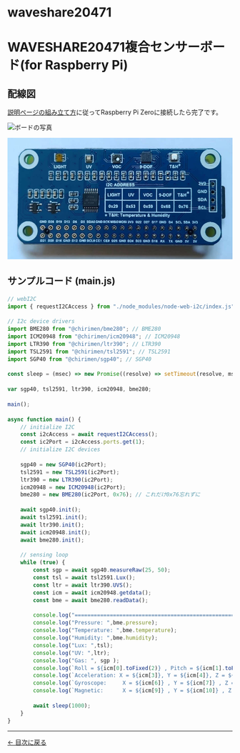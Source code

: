 # waveshare20471
# WAVESHARE20471複合センサーボード(for Raspberry Pi)

## 配線図

[説明ページの組み立て方](https://www.waveshare.com/wiki/Environment_Sensor_HAT#Hardware_connection)に従ってRaspberry Pi Zeroに接続したら完了です。


![ボードの写真](../../../partsImgs/WAVESHARE-20471.jpg "ボードの写真")

![ボードの写真 alt](https://github.com/chirimen-oh/chirimen.org/blob/master/partsImgs/WAVESHARE-20471.jpg)

## サンプルコード (main.js)

```javascript
// webI2C
import { requestI2CAccess } from "./node_modules/node-web-i2c/index.js";

// I2c device drivers
import BME280 from "@chirimen/bme280"; // BME280
import ICM20948 from "@chirimen/icm20948"; // ICM20948
import LTR390 from "@chirimen/ltr390"; // LTR390
import TSL2591 from "@chirimen/tsl2591"; // TSL2591
import SGP40 from "@chirimen/sgp40"; // SGP40

const sleep = (msec) => new Promise((resolve) => setTimeout(resolve, msec));

var sgp40, tsl2591, ltr390, icm20948, bme280;

main();

async function main() {
	// initialize I2C
	const i2cAccess = await requestI2CAccess();
	const ic2Port = i2cAccess.ports.get(1);
	// initialize I2C devices
	
	sgp40 = new SGP40(ic2Port);
	tsl2591 = new TSL2591(ic2Port);
	ltr390 = new LTR390(ic2Port);
	icm20948 = new ICM20948(ic2Port);
	bme280 = new BME280(ic2Port, 0x76); // これだけ0x76忘れずに

	await sgp40.init();
	await tsl2591.init();
	await ltr390.init();
	await icm20948.init();
	await bme280.init();

	// sensing loop
	while (true) {
		const sgp = await sgp40.measureRaw(25, 50);
		const tsl = await tsl2591.Lux();
		const ltr = await ltr390.UVS();
		const icm = await icm20948.getdata();
		const bme = await bme280.readData();
		
		console.log("=======================================================");
		console.log("Pressure: ",bme.pressure);
		console.log("Temperature: ",bme.temperature);
		console.log("Humidity: ",bme.humidity);
		console.log("Lux: ",tsl);
		console.log("UV: ",ltr);
		console.log("Gas: ", sgp );
		console.log(`Roll = ${icm[0].toFixed(2)} , Pitch = ${icm[1].toFixed(2)} , Yaw = ${icm[2].toFixed(2)}`);
		console.log(`Acceleration: X = ${icm[3]}, Y = ${icm[4]}, Z = ${icm[5]}`);
		console.log(`Gyroscope:     X = ${icm[6]} , Y = ${icm[7]} , Z = ${icm[8]}`);
		console.log(`Magnetic:      X = ${icm[9]} , Y = ${icm[10]} , Z = ${icm[11]}`);
		
		await sleep(1000);
	}
}
```


---
[← 目次に戻る](../index.md)
